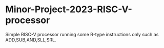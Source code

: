 # Minor-Project-2023-RISC-V-processor
Simple RISC-V processor running some R-type instructions only such as ADD,SUB,AND,SLL,SRL.
